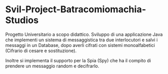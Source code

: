Svil-Project-Batracomiomachia-Studios
=====================================


Progetto Universitario a scopo didattico.
Sviluppo di una applicazione Java che implementi un sistema di messaggistica tra due interlocutori e salvi i messaggi in un Database, dopo averli cifrati con sistemi monoalfabetici (Cifrario di cesare e sostituzione).

Inoltre si implementa il supporto per la Spia (Spy) che ha il compito di prendere un messaggio random e decifrarlo.
